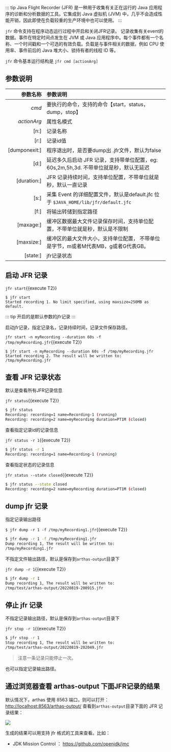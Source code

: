 ::: tip
Java Flight Recorder (JFR) 是一种用于收集有关正在运行的 Java 应用程序的诊断和分析数据的工具。它集成到 Java 虚拟机 (JVM) 中，几乎不会造成性能开销，因此即使在负载较重的生产环境中也可以使用。
:::

`jfr` 命令支持在程序动态运行过程中开启和关闭JFR记录。 记录收集有关event的数据。事件在特定时间点发生在 JVM 或 Java 应用程序中。每个事件都有一个名称、一个时间戳和一个可选的有效负载。负载是与事件相关的数据，例如 CPU 使用率、事件前后的 Java 堆大小、锁持有者的线程 ID 等。

`jfr` 命令基本运行结构是 `jfr cmd [actionArg]`

## 参数说明

|      参数名称 | 参数说明                                                     |
| ------------: | :----------------------------------------------------------- |
|         _cmd_ | 要执行的命令，支持的命令【start，status，dump，stop】         |
|   _actionArg_ | 属性名模式                                                   |
|          [n:] | 记录名称                                                     |
|          [r:] | 记录id值                                                     |
| [dumponexit:] | 程序退出时，是否要dump出 .jfr文件，默认为false               |
|          [d:] | 延迟多久后启动 JFR 记录，支持带单位配置，eg: 60s,2m,5h,3d. 不带单位就是秒，默认无延迟 |
|   [duration:] | JFR 记录持续时间，支持单位配置，不带单位就是秒，默认一直记录 |
|          [s:] | 采集 Event 的详细配置文件，默认是default.jfc 位于 `$JAVA_HOME/lib/jfr/default.jfc` |
|          [f:] | 将输出转储到指定路径                                         |
|     [maxage:] | 缓冲区数据最大文件记录保存时间，支持单位配置，不带单位就是秒，默认是不限制 |
|    [maxsize:] | 缓冲区的最大文件大小，支持单位配置， 不带单位是字节，m或者M代表MB，g或者G代表GB。 |
|      [state:] | jfr记录状态                                                  |

## 启动 JFR 记录

`jfr start`{{execute T2}}

```
$ jfr start
Started recording 1. No limit specified, using maxsize=250MB as default.
```

::: tip
开启的是默认参数的jfr记录
:::

启动jfr记录，指定记录名，记录持续时间，记录文件保存路径。

`jfr start -n myRecording --duration 60s -f /tmp/myRecording.jfr`{{execute T2}}

```
$ jfr start -n myRecording --duration 60s -f /tmp/myRecording.jfr
Started recording 2. The result will be written to:
/tmp/myRecording.jfr
```

## 查看 JFR 记录状态

默认是查看所有JFR记录信息

`jfr status`{{execute T2}}

```bash
$ jfr status
Recording: recording=1 name=Recording-1 (running)
Recording: recording=2 name=myRecording duration=PT1M (closed)
```

查看指定记录id的记录信息

`jfr status -r 1`{{execute T2}}

```bash
$ jfr status -r 1
Recording: recording=1 name=Recording-1 (running)
```

查看指定状态的记录信息

`jfr status --state closed`{{execute T2}}

```bash
$ jfr status --state closed
Recording: recording=2 name=myRecording duration=PT1M (closed)
```

## dump jfr 记录

指定记录输出路径

`$ jfr dump -r 1 -f /tmp/myRecording1.jfr`{{execute T2}}

```bash
$ jfr dump -r 1 -f /tmp/myRecording1.jfr
Dump recording 1, The result will be written to:
/tmp/myRecording1.jfr
```

不指定文件输出路径，默认是保存到`arthas-output`目录下

`jfr dump -r 1`{{execute T2}}

```bash
$ jfr dump -r 1
Dump recording 1, The result will be written to:
/tmp/test/arthas-output/20220819-200915.jfr
```

## 停止 jfr 记录

不指定记录输出路径，默认是保存到`arthas-output`目录下

`jfr stop -r 1`{{execute T2}}

```bash
$ jfr stop -r 1
Stop recording 1, The result will be written to:
/tmp/test/arthas-output/20220819-202049.jfr
```

> 注意一条记录只能停止一次。

也可以指定记录输出路径。

## 通过浏览器查看 arthas-output 下面JFR记录的结果

默认情况下，arthas 使用 8563 端口，则可以打开： [http://localhost:8563/arthas-output/](http://localhost:8563/arthas-output/) 查看到`arthas-output`目录下面的 JFR 记录结果：

![](https://arthas.aliyun.com/doc/_images/arthas-output-recording.png)


生成的结果可以用支持 jfr 格式的工具来查看。比如：

- JDK Mission Control ： https://github.com/openjdk/jmc
